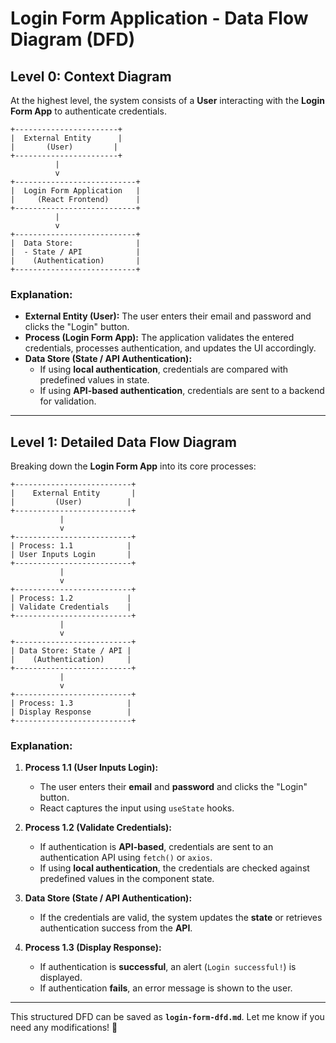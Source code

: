 # Login Form Application - Data Flow Diagram (DFD)

## Level 0: Context Diagram

At the highest level, the system consists of a **User** interacting with the **Login Form App** to authenticate credentials.

```plaintext
+-----------------------+
|  External Entity      |
|       (User)         |
+-----------------------+
          |
          v
+---------------------------+
|  Login Form Application   |
|     (React Frontend)      |
+---------------------------+
          |
          v
+---------------------------+
|  Data Store:              |
|  - State / API            |
|    (Authentication)       |
+---------------------------+
```

### Explanation:
- **External Entity (User):** The user enters their email and password and clicks the "Login" button.
- **Process (Login Form App):** The application validates the entered credentials, processes authentication, and updates the UI accordingly.
- **Data Store (State / API Authentication):**  
  - If using **local authentication**, credentials are compared with predefined values in state.  
  - If using **API-based authentication**, credentials are sent to a backend for validation.

---

## Level 1: Detailed Data Flow Diagram

Breaking down the **Login Form App** into its core processes:

```plaintext
+--------------------------+
|    External Entity       |
|         (User)          |
+--------------------------+
           |
           v
+--------------------------+
| Process: 1.1            |
| User Inputs Login       |
+--------------------------+
           |
           v
+--------------------------+
| Process: 1.2            |
| Validate Credentials    |
+--------------------------+
           |
           v
+--------------------------+
| Data Store: State / API |
|    (Authentication)     |
+--------------------------+
           |
           v
+--------------------------+
| Process: 1.3            |
| Display Response        |
+--------------------------+
```

### Explanation:
1. **Process 1.1 (User Inputs Login):**  
   - The user enters their **email** and **password** and clicks the "Login" button.  
   - React captures the input using `useState` hooks.  

2. **Process 1.2 (Validate Credentials):**  
   - If authentication is **API-based**, credentials are sent to an authentication API using `fetch()` or `axios`.  
   - If using **local authentication**, the credentials are checked against predefined values in the component state.  

3. **Data Store (State / API Authentication):**  
   - If the credentials are valid, the system updates the **state** or retrieves authentication success from the **API**.  

4. **Process 1.3 (Display Response):**  
   - If authentication is **successful**, an alert (`Login successful!`) is displayed.  
   - If authentication **fails**, an error message is shown to the user.  

---

This structured DFD can be saved as **`login-form-dfd.md`**. Let me know if you need any modifications! 🚀

